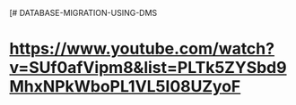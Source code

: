 [# DATABASE-MIGRATION-USING-DMS
# https://www.youtube.com/watch?v=SUf0afVipm8&list=PLTk5ZYSbd9MhxNPkWboPL1VL5I08UZyoF

